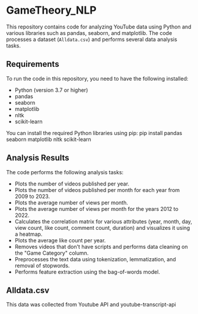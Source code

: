 # GameTheory_NLP

This repository contains code for analyzing YouTube data using Python and various libraries such as pandas, seaborn, and matplotlib. The code processes a dataset (`Alldata.csv`) and performs several data analysis tasks.

## Requirements

To run the code in this repository, you need to have the following installed:

- Python (version 3.7 or higher)
- pandas
- seaborn
- matplotlib
- nltk
- scikit-learn

You can install the required Python libraries using pip:
pip install pandas seaborn matplotlib nltk scikit-learn


## Analysis Results

The code performs the following analysis tasks:

- Plots the number of videos published per year.
- Plots the number of videos published per month for each year from 2009 to 2023.
- Plots the average number of views per month.
- Plots the average number of views per month for the years 2012 to 2022.
- Calculates the correlation matrix for various attributes (year, month, day, view count, like count, comment count, duration) and visualizes it using a heatmap.
- Plots the average like count per year.
- Removes videos that don't have scripts and performs data cleaning on the "Game Category" column.
- Preprocesses the text data using tokenization, lemmatization, and removal of stopwords.
- Performs feature extraction using the bag-of-words model.

## Alldata.csv
This data was collected from Youtube API and youtube-transcript-api
